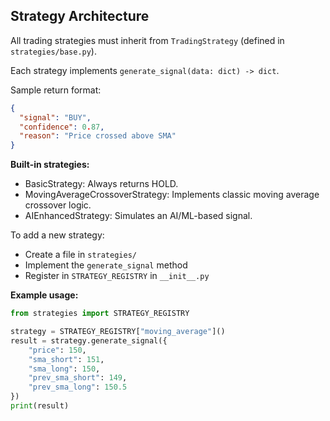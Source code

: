 ## Strategy Architecture

All trading strategies must inherit from `TradingStrategy` (defined in `strategies/base.py`).

Each strategy implements `generate_signal(data: dict) -> dict`.

Sample return format:
```json
{
  "signal": "BUY",
  "confidence": 0.87,
  "reason": "Price crossed above SMA"
}
```

**Built-in strategies:**
- BasicStrategy: Always returns HOLD.
- MovingAverageCrossoverStrategy: Implements classic moving average crossover logic.
- AIEnhancedStrategy: Simulates an AI/ML-based signal.

To add a new strategy:

* Create a file in `strategies/`
* Implement the `generate_signal` method
* Register in `STRATEGY_REGISTRY` in `__init__.py`

**Example usage:**
```python
from strategies import STRATEGY_REGISTRY

strategy = STRATEGY_REGISTRY["moving_average"]()
result = strategy.generate_signal({
    "price": 150,
    "sma_short": 151,
    "sma_long": 150,
    "prev_sma_short": 149,
    "prev_sma_long": 150.5
})
print(result)
```